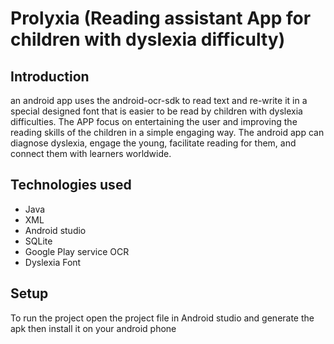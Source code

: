 # Prolyxia (Reading assistant App for children with dyslexia difficulty)
## Introduction
an android app uses the android-ocr-sdk to read text and re-write it in a special designed font that is easier to be read by children with dyslexia difficulties.
The APP focus on entertaining the user and improving the reading skills of the children in a simple engaging way. 
The android app can diagnose dyslexia, engage the young, facilitate reading for them, and connect them with learners worldwide.

## Technologies used
- Java
- XML
- Android studio
- SQLite
- Google Play service OCR
- Dyslexia Font

## Setup
To run the project open the project file in Android studio and generate the apk then install it on your android phone
